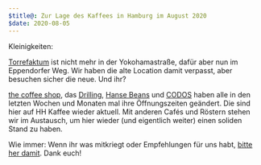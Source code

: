 ```yaml
---
$title@: Zur Lage des Kaffees in Hamburg im August 2020
$date: 2020-08-05
---
```


Kleinigkeiten:

[Torrefaktum]([url('/content/cafes/torrefaktum.md')]) ist nicht mehr in der Yokohamastraße, dafür aber nun im Eppendorfer Weg. Wir haben die alte Location damit verpasst, aber besuchen sicher die neue. Und ihr?

[the coffee shop]([url('/content/cafes/the-coffee-shop.md')]), das [Drilling]([url('/content/cafes/drilling.md')]), [Hanse Beans]([url('/content/cafes/hanse-beans.md')]) und [CODOS]([url('/content/cafes/codos.md')]) haben alle in den letzten Wochen und Monaten mal ihre Öffnungszeiten geändert. Die sind hier auf HH Kaffee wieder aktuell. Mit anderen Cafés und Röstern stehen wir im Austausch, um hier wieder (und eigentlich weiter) einen soliden Stand zu haben.

Wie immer: Wenn ihr was mitkriegt oder Empfehlungen für uns habt, [bitte her damit]([url('/content/pages/contact.md')]). Dank euch!